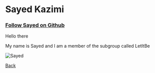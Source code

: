 # Sayed Kazimi
### [Follow Sayed on Github](https://github.com/Sayed94h?tab=repositories) 

Hello there

My name is Sayed and I am a member of the subgroup called LetItBe

![Sayed](https://ca.slack-edge.com/T91PPTG9H-U012XABCJ0M-1a9739be6247-512)

[Back](./README.md)

